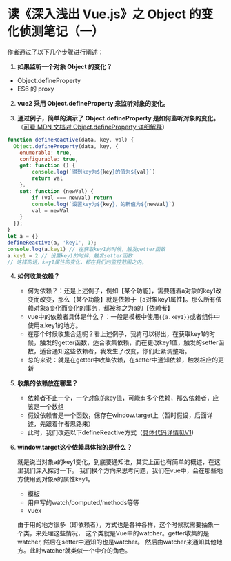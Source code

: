 # 读《深入浅出 Vue.js》之 Object 的变化侦测笔记（一）

作者通过了以下几个步骤进行阐述：

1. **如果监听一个对象 Object 的变化？**

- Object.defineProperty
- ES6 的 proxy

2. **vue2 采用 Object.defineProperty 来监听对象的变化。**

3. **通过例子，简单的演示了 Object.defineProperty 是如何监听对象的变化。**（[可看 MDN 文档对 Object.defineProperty 详细解释](https://developer.mozilla.org/zh-CN/docs/Web/JavaScript/Reference/Global_Objects/Object/defineProperty)）

```javascript
function defineReactive(data, key, val) {
  Object.defineProperty(data, key, {
    enumerable: true,
    configurable: true,
    get: function () {
        console.log(`得到key为${key}的值为${val}`)
        return val
    },
    set: function (newVal) {
        if (val === newVal) return
        console.log(`设置key为${key}，的新值为${newVal}`)
        val = newVal
    }
  });
}
let a = {}
defineReactive(a, 'key1', 1);
console.log(a.key1) // 在获取key1的时候，触发getter函数
a.key1 = 2 // 设置key1的时候，触发setter函数
// 这样的话，key1属性的变化，都在我们的监控范围之内。
```
4. **如何收集依赖？**

    * 何为依赖？：还是上述例子，例如【某个功能】，需要随着a对象的key1改变而改变，那么【某个功能】就是依赖于【a对象key1属性】。那么所有依赖对象a变化而变化的事务，都被称之为a的【依赖者】
    * vue中的依赖者具体是什么？：一般是模板中使用`{{a.key1}}`或者组件中使用a.key1的地方。
    * 在那个时候收集合适呢？看上述例子，我肯可以得出，在获取key1的时候，触发的getter函数，适合收集依赖，而在更改key1值，触发的setter函数，适合通知这些依赖者，我发生了改变，你们赶紧调整哈。
    * 总的来说：就是在getter中收集依赖，在setter中通知依赖，触发相应的更新

5. **收集的依赖放在哪里？**

    * 依赖者不止一个，一个对象的key值，可能有多个依赖，那么依赖者，应该是一个数组
    * 假设依赖者是一个函数，保存在window.target上（暂时假设，后面详述，先跟着作者思路来）
    * 此时，我们改造以下defineReactive方式（[具体代码详情见V1](../code/vue1.js))

6. **window.target这个依赖具体指的是什么？**

    就是说当对象a的key1变化，到底要通知谁，其实上面也有简单的概述，在这里我们深入探讨一下。
    我们换个方向来思考问题，我们在vue中，会在那些地方使用到对象a的属性key1。
    * 模板
    * 用户写的watch/computed/methods等等
    * vuex

    由于用的地方很多（即依赖者），方式也是各种各样，这个时候就需要抽象一个类，来处理这些情况，
    这个类就是Vue中的watcher。getter收集的是watcher, 然后在setter中通知的也是watcher。
    然后由watcher来通知其他地方。此时watcher就类似一个中介的角色。
